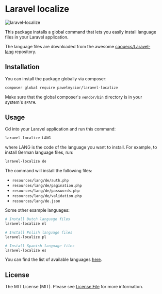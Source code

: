 # Laravel localize

![laravel-localize](https://user-images.githubusercontent.com/11052725/54703745-ada4f980-4b39-11e9-9a04-aa85debfdd22.gif)

This package installs a global command that lets you easily install language files in your Laravel application.

The language files are downloaded from the awesome [caouecs/Laravel-lang](https://github.com/caouecs/Laravel-lang) repository.

## Installation

You can install the package globally via composer:

```bash
composer global require pawelmysior/laravel-localize
```

Make sure that the global composer's `vendor/bin` directory is in your system's `$PATH`.

## Usage

Cd into your Laravel application and run this command:

```bash
laravel-localize LANG
```

where LANG is the code of the language you want to install. For example, to install German language files, run:

```bash
laravel-localize de
```

The command will install the following files:

* `resources/lang/de/auth.php`
* `resources/lang/de/pagination.php`
* `resources/lang/de/passwords.php`
* `resources/lang/de/validation.php`
* `resources/lang/de.json`

Some other example languages:

```bash
# Install Dutch language files
laravel-localize nl

# Install Polish language files
laravel-localize pl

# Install Spanish language files
laravel-localize es
```

You can find the list of available languages [here](https://github.com/caouecs/Laravel-lang/tree/master/src).

## License

The MIT License (MIT). Please see [License File](LICENSE.md) for more information.
